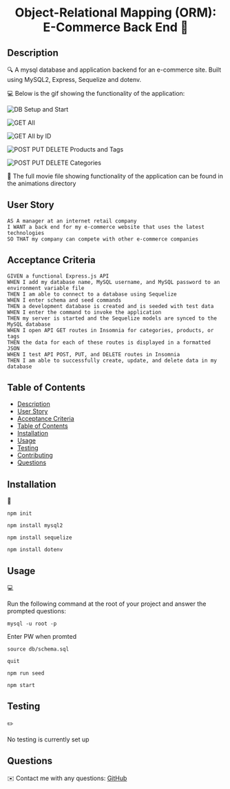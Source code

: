 
<h1 align="center">Object-Relational Mapping (ORM): E-Commerce Back End 👋</h1>
  

## Description

🔍 A mysql database and application backend for an e-commerce site. Built using MySQL2, Express, Sequelize and dotenv.
  
💻 Below is the gif showing the functionality of the application:
  
![DB Setup and Start](./animations/DB%20Start%20up.gif)

![GET All](./animations/GET%20all.gif)

![GET All by ID](./animations/GET%20by%20ID.gif)

![POST PUT DELETE Products and Tags](./animations/POST%20PUT%20DELETE%20Tags%20and%20Products.gif)

![POST PUT DELETE Categories](./animations/POST%20PUT%20DELETE%20Categories.gif)
  
🎥 The full movie file showing functionality of the application can be found in the animations directory
  
## User Story
  
```
AS A manager at an internet retail company
I WANT a back end for my e-commerce website that uses the latest technologies
SO THAT my company can compete with other e-commerce companies
```
  
## Acceptance Criteria
  
``` 
GIVEN a functional Express.js API
WHEN I add my database name, MySQL username, and MySQL password to an environment variable file
THEN I am able to connect to a database using Sequelize
WHEN I enter schema and seed commands
THEN a development database is created and is seeded with test data
WHEN I enter the command to invoke the application
THEN my server is started and the Sequelize models are synced to the MySQL database
WHEN I open API GET routes in Insomnia for categories, products, or tags
THEN the data for each of these routes is displayed in a formatted JSON
WHEN I test API POST, PUT, and DELETE routes in Insomnia
THEN I am able to successfully create, update, and delete data in my database
```
  
## Table of Contents
- [Description](#description)
- [User Story](#user-story)
- [Acceptance Criteria](#acceptance-criteria)
- [Table of Contents](#table-of-contents)
- [Installation](#installation)
- [Usage](#usage)
- [Testing](#testing)
- [Contributing](#contributing)
- [Questions](#questions)

## Installation
💾   
  
`npm init`

`npm install mysql2`

`npm install sequelize`

`npm install dotenv`
  
## Usage
💻   
  
Run the following command at the root of your project and answer the prompted questions:

`mysql -u root -p`

Enter PW when promted

`source db/schema.sql`

`quit`

`npm run seed`
  
`npm start`

## Testing
✏️

No testing is currently set up


## Questions
✉️ Contact me with any questions: [GitHub](https://github.com/Selvan92/)<br />
